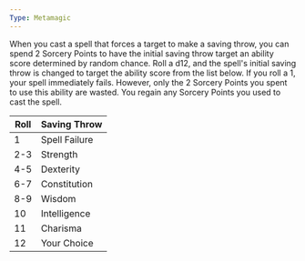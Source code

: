 ```yaml
---
Type: Metamagic
---
```

When you cast a spell that forces a target to make a saving throw, you can spend 2 Sorcery Points to have the initial saving throw target an ability score determined by random
chance. Roll a d12, and the spell's initial saving throw is changed to target the ability score from the list below. 
If you roll a 1, your spell immediately fails. However, only the 2 Sorcery Points you spent to use this ability are wasted. You regain any Sorcery Points you used to cast the spell.


| Roll | Saving Throw  |
| ---- | ------------- |
| 1    | Spell Failure |
| 2-3  | Strength      |
| 4-5  | Dexterity     |
| 6-7  | Constitution  |
| 8-9  | Wisdom        |
| 10   | Intelligence  |
| 11   | Charisma      |
| 12   | Your Choice   |
